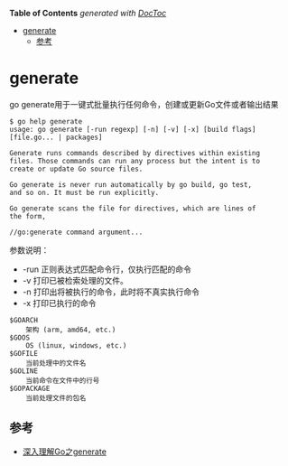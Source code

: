<!-- START doctoc generated TOC please keep comment here to allow auto update -->
<!-- DON'T EDIT THIS SECTION, INSTEAD RE-RUN doctoc TO UPDATE -->
**Table of Contents**  *generated with [DocToc](https://github.com/thlorenz/doctoc)*

- [generate](#generate)
  - [参考](#%E5%8F%82%E8%80%83)

<!-- END doctoc generated TOC please keep comment here to allow auto update -->

# generate 

go generate用于一键式批量执行任何命令，创建或更新Go文件或者输出结果

```shell
$ go help generate
usage: go generate [-run regexp] [-n] [-v] [-x] [build flags] [file.go... | packages]

Generate runs commands described by directives within existing
files. Those commands can run any process but the intent is to
create or update Go source files.

Go generate is never run automatically by go build, go test,
and so on. It must be run explicitly.

Go generate scans the file for directives, which are lines of
the form,

//go:generate command argument...

```

参数说明：

* -run 正则表达式匹配命令行，仅执行匹配的命令
* -v 打印已被检索处理的文件。
* -n 打印出将被执行的命令，此时将不真实执行命令
* -x 打印已执行的命令


```shell
$GOARCH
	架构 (arm, amd64, etc.)
$GOOS
	OS (linux, windows, etc.)
$GOFILE
	当前处理中的文件名
$GOLINE
	当前命令在文件中的行号
$GOPACKAGE
    当前处理文件的包名

```


## 参考

- [深入理解Go之generate](https://darjun.github.io/2019/08/21/golang-generate/)